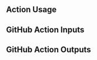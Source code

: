 <!-- start title -->


<!-- end title -->

<!-- start description -->


<!-- end description -->

## Action Usage

<!-- start usage -->


<!-- end usage -->

## GitHub Action Inputs

<!-- start inputs -->


<!-- end inputs -->

## GitHub Action Outputs

<!-- start outputs -->


<!-- end outputs -->
